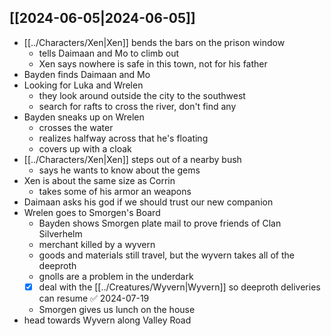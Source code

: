 ## [[2024-06-05|2024-06-05]]
- [[../Characters/Xen|Xen]] bends the bars on the prison window
	- tells Daimaan and Mo to climb out
	- Xen says nowhere is safe in this town, not for his father
- Bayden finds Daimaan and Mo
- Looking for Luka and Wrelen
	- they look around outside the city to the southwest
	- search for rafts to cross the river, don't find any
- Bayden sneaks up on Wrelen
	- crosses the water
	- realizes halfway across that he's floating
	- covers up with a cloak
- [[../Characters/Xen|Xen]] steps out of a nearby bush
	- says he wants to know about the gems
- Xen is about the same size as Corrin
	- takes some of his armor an weapons
- Daimaan asks his god if we should trust our new companion
- Wrelen goes to Smorgen's Board
	- Bayden shows Smorgen plate mail to prove friends of Clan Silverhelm
	- merchant killed by a wyvern
	- goods and materials still travel, but the wyvern takes all of the deeproth
	- gnolls are a problem in the underdark
	- [x] deal with the [[../Creatures/Wyvern|Wyvern]] so deeproth deliveries can resume ✅ 2024-07-19
	- Smorgen gives us lunch on the house
- head towards Wyvern along Valley Road